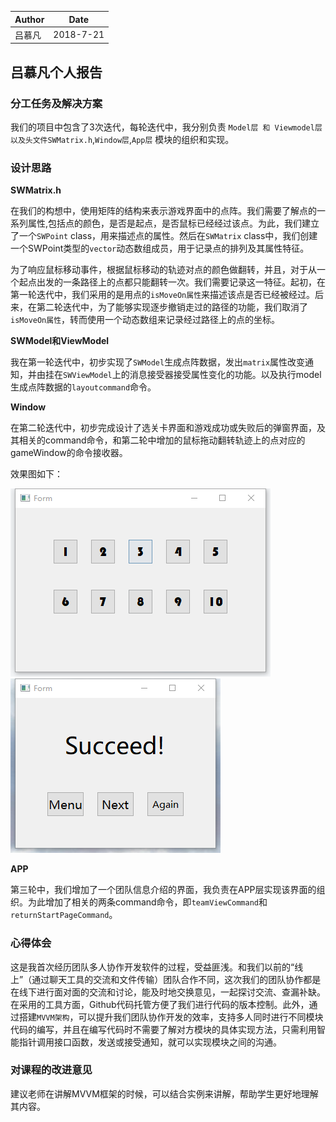 |Author|Date
|-|:-:|
|吕慕凡|2018-7-21


## 吕慕凡个人报告

### 分工任务及解决方案
我们的项目中包含了3次迭代，每轮迭代中，我分别负责 `Model层 和 Viewmodel层以及头文件SWMatrix.h`,`Window层`,`App层` 模块的组织和实现。

### 设计思路

**SWMatrix.h**

在我们的构想中，使用矩阵的结构来表示游戏界面中的点阵。我们需要了解点的一系列属性,包括点的颜色，是否是起点，是否鼠标已经经过该点。为此，我们建立了一个`SWPoint` class，用来描述点的属性。然后在`SWMatrix` class中，我们创建一个SWPoint类型的`vector`动态数组成员，用于记录点的排列及其属性特征。

为了响应鼠标移动事件，根据鼠标移动的轨迹对点的颜色做翻转，并且，对于从一个起点出发的一条路径上的点都只能翻转一次。我们需要记录这一特征。起初，在第一轮迭代中，我们采用的是用点的`isMoveOn属性`来描述该点是否已经被经过。后来，在第二轮迭代中，为了能够实现逐步撤销走过的路径的功能，我们取消了`isMoveOn属性`，转而使用一个动态数组来记录经过路径上的点的坐标。


**SWModel和ViewModel**

我在第一轮迭代中，初步实现了`SWModel`生成点阵数据，发出`matrix`属性改变通知，并由挂在`SWViewModel`上的消息接受器接受属性变化的功能。以及执行model生成点阵数据的`layoutcommand`命令。


**Window**

在第二轮迭代中，初步完成设计了选关卡界面和游戏成功或失败后的弹窗界面，及其相关的command命令，和第二轮中增加的鼠标拖动翻转轨迹上的点对应的gameWindow的命令接收器。

效果图如下：

![2.2.png](../image_storage/2.2.png)
![2.4.png](../image_storage/2.4.png)


**APP**

第三轮中，我们增加了一个团队信息介绍的界面，我负责在APP层实现该界面的组织。为此增加了相关的两条command命令，即`teamViewCommand`和`returnStartPageCommand`。

### 心得体会
这是我首次经历团队多人协作开发软件的过程，受益匪浅。和我们以前的“线上”（通过聊天工具的交流和文件传输）团队合作不同，这次我们的团队协作都是在线下进行面对面的交流和讨论，能及时地交换意见，一起探讨交流、查漏补缺。在采用的工具方面，Github代码托管方便了我们进行代码的版本控制。此外，通过搭建`MVVM架构`，可以提升我们团队协作开发的效率，支持多人同时进行不同模块代码的编写，并且在编写代码时不需要了解对方模块的具体实现方法，只需利用智能指针调用接口函数，发送或接受通知，就可以实现模块之间的沟通。

### 对课程的改进意见
建议老师在讲解MVVM框架的时候，可以结合实例来讲解，帮助学生更好地理解其内容。